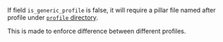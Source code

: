 
If field `is_generic_profile` is false, it will require a pillar file named
after profile under [`profile` directory][1].

This is made to enforce difference between different profiles.

[1]: /pillar/profile

